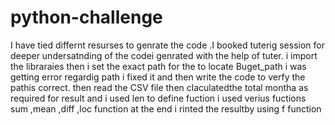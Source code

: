 # python-challenge
I have tied differnt resurses to genrate the code .I booked tuterig session for deeper undersatnding of the codei genrated with the help of tuter.
i import the libraraies 
then i set the exact path for the to locate Buget_path i was getting error regardig path i fixed it and then write the code to verfy the pathis correct.
then read the CSV file 
then claculatedthe total montha as required for result and i used len to define fuction
i used verius fuctions sum ,mean ,diff ,loc function 
at the end i rinted the resultby using f function
